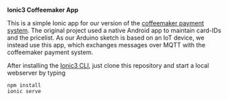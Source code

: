 **Ionic3 Coffeemaker App**

This is a simple Ionic app for our version of the [coffeemaker payment system](https://github.com/thankthemaker/sharespresso). The original project used a native Android app to maintain card-IDs and the pricelist. As our Arduino sketch is based on an IoT device, we instead use this app, which exchanges messages over MQTT with the coffeemaker payment system. 

After installing the [Ionic3 CLI](https://ionicframework.com/docs/intro/installation/), just clone this repository and start a local webserver by typing

```shell
npm install
ionic serve
```

